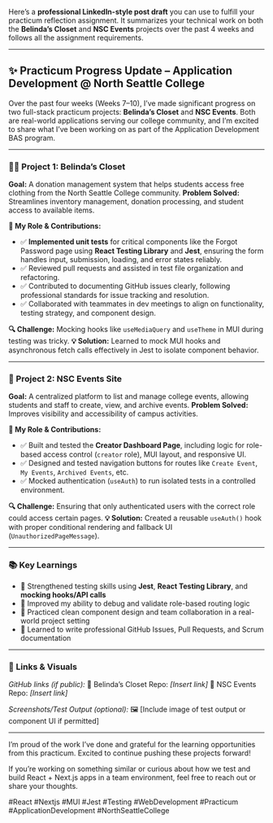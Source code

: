Here’s a **professional LinkedIn-style post draft** you can use to fulfill your practicum reflection assignment. It summarizes your technical work on both the **Belinda’s Closet** and **NSC Events** projects over the past 4 weeks and follows all the assignment requirements.

---

## ✨ Practicum Progress Update – Application Development @ North Seattle College

Over the past four weeks (Weeks 7–10), I’ve made significant progress on two full-stack practicum projects: **Belinda’s Closet** and **NSC Events**. Both are real-world applications serving our college community, and I’m excited to share what I’ve been working on as part of the Application Development BAS program.

---

### 👩‍💻 Project 1: Belinda’s Closet

**Goal:** A donation management system that helps students access free clothing from the North Seattle College community.
**Problem Solved:** Streamlines inventory management, donation processing, and student access to available items.

**🔧 My Role & Contributions:**

* ✅ **Implemented unit tests** for critical components like the Forgot Password page using **React Testing Library** and **Jest**, ensuring the form handles input, submission, loading, and error states reliably.
* ✅ Reviewed pull requests and assisted in test file organization and refactoring.
* ✅ Contributed to documenting GitHub issues clearly, following professional standards for issue tracking and resolution.
* ✅ Collaborated with teammates in dev meetings to align on functionality, testing strategy, and component design.

**🔍 Challenge:** Mocking hooks like `useMediaQuery` and `useTheme` in MUI during testing was tricky.
**💡 Solution:** Learned to mock MUI hooks and asynchronous fetch calls effectively in Jest to isolate component behavior.

---

### 🎉 Project 2: NSC Events Site

**Goal:** A centralized platform to list and manage college events, allowing students and staff to create, view, and archive events.
**Problem Solved:** Improves visibility and accessibility of campus activities.

**🔧 My Role & Contributions:**

* ✅ Built and tested the **Creator Dashboard Page**, including logic for role-based access control (`creator` role), MUI layout, and responsive UI.
* ✅ Designed and tested navigation buttons for routes like `Create Event`, `My Events`, `Archived Events`, etc.
* ✅ Mocked authentication (`useAuth`) to run isolated tests in a controlled environment.

**🔍 Challenge:** Ensuring that only authenticated users with the correct role could access certain pages.
**💡 Solution:** Created a reusable `useAuth()` hook with proper conditional rendering and fallback UI (`UnauthorizedPageMessage`).

---

### 📚 Key Learnings

* 📌 Strengthened testing skills using **Jest**, **React Testing Library**, and **mocking hooks/API calls**
* 📌 Improved my ability to debug and validate role-based routing logic
* 📌 Practiced clean component design and team collaboration in a real-world project setting
* 📌 Learned to write professional GitHub Issues, Pull Requests, and Scrum documentation

---

### 🔗 Links & Visuals

*GitHub links (if public):*
🔗 Belinda’s Closet Repo: *\[Insert link]*
🔗 NSC Events Repo: *\[Insert link]*

*Screenshots/Test Output (optional):*
🖼️ \[Include image of test output or component UI if permitted]

---

I’m proud of the work I’ve done and grateful for the learning opportunities from this practicum. Excited to continue pushing these projects forward!

If you’re working on something similar or curious about how we test and build React + Next.js apps in a team environment, feel free to reach out or share your thoughts.

\#React #Nextjs #MUI #Jest #Testing #WebDevelopment #Practicum #ApplicationDevelopment #NorthSeattleCollege


